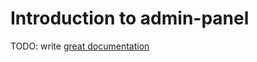 # Introduction to admin-panel

TODO: write [great documentation](http://jacobian.org/writing/what-to-write/)
